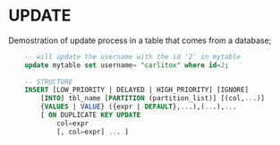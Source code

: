 # UPDATE

Demostration of update process in a table that comes from a database;

```SQL
    -- will update the username with the id '2' in mytable
    update mytable set username= "carlitox" where id=2;
    
    -- STRUCTURE
    INSERT [LOW_PRIORITY | DELAYED | HIGH_PRIORITY] [IGNORE]
        [INTO] tbl_name [PARTITION (partition_list)] [(col,...)]
        {VALUES | VALUE} ({expr | DEFAULT},...),(...),...
        [ ON DUPLICATE KEY UPDATE
            col=expr
            [, col=expr] ... ]
```
